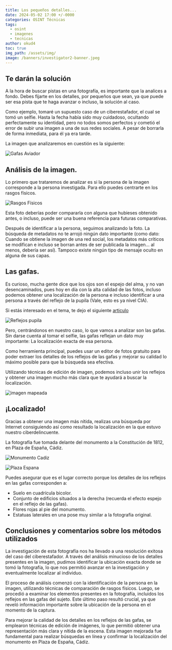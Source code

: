 ```yaml
---
title: Los pequeños detalles...
date: 2024-05-02 17:00 +/-0000
categories: OSINT Técnicas
tags:
  - osint
  - imagenes
  - tecnicas
author: okud4
toc: true
img_path: /assets/img/
image: /banners/investigator2-banner.jpeg
---
```


## Te darán la solución

A la hora de buscar pistas en una fotografía, es importante que la analices a fondo. Debes fijarte en los detalles, por pequeños que sean, ya que puede ser esa pista que te haga avanzar o incluso, la solución al caso.

Como ejemplo, tomaré un supuesto caso de un ciberestafador, el cual se tomó un selfie. Hasta la fecha había sido muy cuidadoso, ocultando perfectamente su identidad, pero no todos somos perfectos y cometió el error de subir una imagen a una de sus redes sociales. A pesar de borrarla de forma inmediata, para él ya era tarde.

La imagen que analizaremos en cuestión es la siguiente:

![Gafas Aviador](capturas/fotosint/reflejo-gafas.jpg)


## Análisis de la imagen.

Lo primero que trataremos de analizar es si la persona de la imagen corresponde a la persona investigada. Para ello puedes centrarte en los rasgos físicos.

![Rasgos Físicos](capturas/fotosint/identificacion.png)

Esta foto deberías poder compararla con alguna que hubieses obtenido antes, o incluso, puede ser una buena referencia para futuras comparativas.

Después de identificar a la persona, seguimos analizando la foto. La búsqueda de metadatos no te arrojó ningún dato importante (como dato: Cuando se obtiene la imagen de una red social, los metadatos más críticos se modifican e incluso se borran antes de ser publicada la imagen... al menos, debería ser así). Tampoco existe ningún tipo de mensaje oculto en alguna de sus capas.

## Las gafas.

Es curioso, mucha gente dice que los ojos son el espejo del alma, y no van desencaminados, pues hoy en día con la alta calidad de las fotos, incluso podemos obtener una localización de la persona e incluso identificar a una persona a través del reflejo de la pupila (Vale, esto es ya nivel CIA).

Si estás interesado en el tema, te dejo el siguiente [articulo](https://journals.plos.org/plosone/article?id=10.1371/journal.pone.0083325)

![Reflejos pupila](capturas/fotosint/reflejo-detalle.jpg)

Pero, centrándonos en nuestro caso, lo que vamos a analizar son las gafas. Sin darse cuenta al tomar el selfie, las gafas reflejan un dato muy importante: La localización exacta de esa persona.

Como herramienta principal, puedes usar un editor de fotos gratuito para poder extraer los detalles de los reflejos de las gafas y mejorar su calidad lo máximo posible para que la búsqueda sea efectiva.

Utilizando técnicas de edición de imagen, podemos incluso unir los reflejos y obtener una imagen mucho más clara que te ayudará a buscar la localización.

![imagen mapeada](capturas/fotosint/monumento.jpg)

## ¡Localizado!

Gracias a obtener una imagen más nítida, realizas una búsqueda por Internet consiguiendo así como resultado la localización en la que estuvo nuestro ciberdelincuente.

La fotografía fue tomada delante del monumento a la Constitución de 1812, en Plaza de España, Cádiz.

![Monumento Cadiz](capturas/fotosint/cadiz.jpg)

![Plaza Espana](capturas/fotosint/plaza-espana.png)

Puedes asegurar que es el lugar correcto porque los detalles de los reflejos en las gafas corresponden a:

- Suelo en cuadrícula bicolor.
- Conjunto de edificios situados a la derecha (recuerda el efecto espejo en el reflejo de las gafas).
- Flores rojas al pie del monumento.
- Estatuas laterales en una pose muy similar a la fotografía original.


## Conclusiones y comentarios sobre los métodos utilizados

La investigación de esta fotografía nos ha llevado a una resolución exitosa del caso del ciberestafador. A través del análisis minucioso de los detalles presentes en la imagen, pudimos identificar la ubicación exacta donde se tomó la fotografía, lo que nos permitió avanzar en la investigación y eventualmente localizar al individuo.

El proceso de análisis comenzó con la identificación de la persona en la imagen, utilizando técnicas de comparación de rasgos físicos. Luego, se procedió a examinar los elementos presentes en la fotografía, incluidos los reflejos en las gafas del sujeto. Este último paso resultó crucial, ya que reveló información importante sobre la ubicación de la persona en el momento de la captura.

Para mejorar la calidad de los detalles en los reflejos de las gafas, se emplearon técnicas de edición de imágenes, lo que permitió obtener una representación más clara y nítida de la escena. Esta imagen mejorada fue fundamental para realizar búsquedas en línea y confirmar la localización del monumento en Plaza de España, Cádiz.
